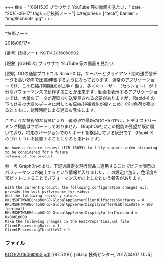 ﻿+++
title = "[GGH5.X] ブラウザで YouTube 等の動画を見たい．"
date = "2016-06-17"
tags = ["技術ノート"]
categories = ["tech"]
banner = "img/technote.jpg"
+++

-----------------------------------------------------------------------------------------------------------------------------

*技術ノート

2016/06/17*


[番号]
技術ノート KGTN 2016060902

[現象]
[GGH5.X] ブラウザで YouTube 等の動画を見たい．

[説明]
GGの通信プロトコル Rapid-X
は，サーバーとクライアント間の送受信データを高い効率で圧縮/伸張するようになっております．通常のアプリケーションでは，この圧縮/伸張機能が上手く働き，多くのユーザー
（セッション）
が十分なパフォーマンスで動作することが出来ます．動画を表示するアプリケーションでは，大量のデータが遅延なく送受信される必要がありますが，
Rapid-X
の下ではその大量のデータに対しても圧縮/伸張機能が働くため，CPU負荷が高まるとともに，処理時間による遅延も発生します．

このような技術的な背景により，現時点で最新のGGH5.0では，ビデオストリーミング機能はサポートしておりません．GraphOn社にこの機能の要望が既に届いており，将来のバージョンでのサポートを検討している状況です
（Rapid-X のプロトコルを拡張することになると思われます） ．

    We have a feature request (ECR 16059) to fully support video streaming to be considered for a future
    release of the product.

参　考
GraphOn社より，下記の設定を現行製品に適用することでビデオ表示のパフォーマンスが向上するという情報が入りました．この設定に加え，色深度を16ビットにすることでパフォーマンスが向上したという報告があります．

    With the current product, the following configuration changes will provide the best performance for video:
    Add the following registry values:
    HKLMSOFTWAREGraphOnGO-GlobalAppServerClientOffscreenSurfaces = 0
    HKLMSOFTWAREGraphOnGO-GlobalAppServerDisplayBufferMinDrainRate = 500 (decimal)
    HKLMSOFTWAREGraphOnGO-GlobalAppServerDisplayBufferThreshold = 0x00010000
    Make the following changes in the HostProperties.xml file:
    ClientProcessingBatch = 1
    ClientProcessingThrottleV2 = 1


### ファイル

 
 


[KGTN2016060902.pdf](http://techreport.kitasp.net/attachments/download/3279/KGTN2016060902.pdf)
 [(87.5 KB)] [kitasp 技術センター, 2017/04/07
11:25]


 


 

